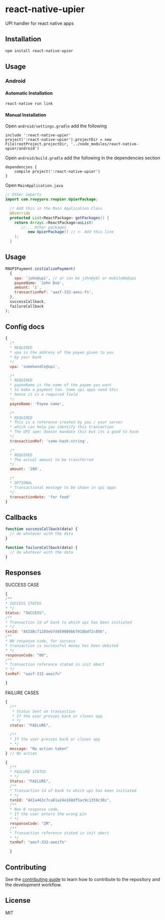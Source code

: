 # react-native-upier

UPI handler for react native apps

## Installation

```sh
npm install react-native-upier
```

## Usage

### Android

#### Automatic Installation

```
react-native run link
```

#### Manual Installation

Open `android/settings.gradle` add the following

```
include ':react-native-upier'
project(':react-native-upier').projectDir = new File(rootProject.projectDir, '../node_modules/react-native-upier/android')

```

Open `android/build.gradle` add the following in the dependencies section

```
dependencies {
    compile project(':react-native-upier')
}
```

Open `MainApplication.java`

```java
// Other imports
import com.rvuyyuru.rnupier.UpierPackage;

  // Add this in the Main Application Class
  @Override
  protected List<ReactPackage> getPackages() {
    return Arrays.<ReactPackage>asList(
       //... Other packages
          new UpierPackage() // <- Add this line
    );
  }
```

## Usage

```javascript
RNUPIPayment.initializePayment(
  {
    vpa: 'john@upi', // or can be john@ybl or mobileNo@upi
    payeeName: 'John Doe',
    amount: '1',
    transactionRef: 'aasf-332-aoei-fn',
  },
  successCallback,
  failureCallback
);
```

## Config docs

```javascript
{
  /*
  * REQUIRED
  * vpa is the address of the payee given to you
  * by your bank
  */
  vpa: 'somehandle@upi',

  /*
  * REQUIRED
  * payeeName is the name of the payee you want
  * to make a payment too. Some upi apps need this
  * hence it is a required field
  */
  payeeName: 'Payee name',

  /*
  * REQUIRED
  * This is a reference created by you / your server
  * which can help you identify this transaction
  * The UPI spec doesnt mandate this but its a good to have
  */
  transactionRef: 'some-hash-string',

  /*
  * REQUIRED
  * The actual amount to be transferred
  */
  amount: '200',

  /*
  * OPTIONAL
  * Transactional message to be shown in upi apps
  */
  transactionNote: 'for food'
}
```

## Callbacks

```javascript
function successCallback(data) {
  // do whatever with the data
}

function failureCallback(data) {
  // do whatever with the data
}
```

## Responses

SUCCESS CASE

```javascript
{
/**
* SUCCESS STATUS
* */
Status: "SUCCESS",
/**
* Transaction Id of bank to which upi has been initiated
* */
txnId: "AXId8c71205eb7d459889bb7018bdf2c056",
/**
* 00 response code, for success
* transaction is successful money has been debited
* */
responseCode: "00",
/**
* Transaction reference stated in init obect
* */
txnRef: "aasf-332-aoeifn"

}
```

FAILURE CASES

```javascript
{
  /**
   * Status Sent on transaction
   * If the user presses back or closes app
   * */
  status: "FAILURE",

  /**
  * If the user presses back or closes app
  * */
  message: "No action taken"
} // No action
```

```javascript
{
  /**
  * FAILURE STATUS
  * */
  Status: "FAILURE",
  /**
  * Transaction Id of bank to which upi has been initiated
  * */
  txnId: "AXIa463c7ca81a24e168df5ac9c1359c38c",
  /**
  * Non 0 response code,
  * If the user enters the wrong pin
  * */
  responseCode: "ZM",
  /**
  * Transaction reference stated in init obect
  * */
  txnRef: "aasf-332-aoeifn"

  }
```

## Contributing

See the [contributing guide](CONTRIBUTING.md) to learn how to contribute to the repository and the development workflow.

## License

MIT
